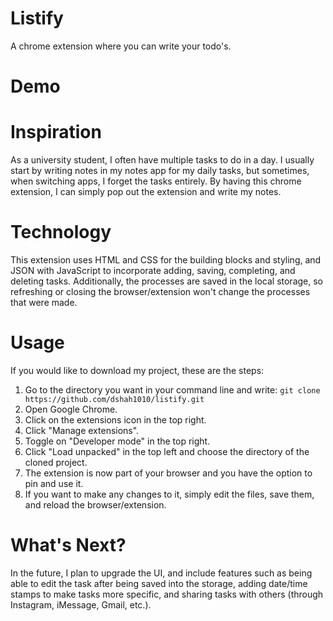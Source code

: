 # Listify 
A chrome extension where you can write your todo's. 

# Demo



# Inspiration 
As a university student, I often have multiple tasks to do in a day. I usually start by writing notes in my notes app for my daily tasks, but sometimes, when switching apps, I forget the tasks entirely. By having this chrome extension, I can simply pop out the extension and write my notes. 

# Technology 
This extension uses HTML and CSS for the building blocks and styling, and JSON with JavaScript to incorporate adding, saving, completing, and deleting tasks. Additionally, the processes are saved in the local storage, so refreshing or closing the browser/extension won't change the processes that were made.

# Usage

If you would like to download my project, these are the steps:
        <ol>
        <li>
          Go to the directory you want in your command line and write:
          ```
          git clone https://github.com/dshah1010/listify.git
          ```
       </li>
       <li>
          Open Google Chrome. 
       </li>
       <li>
          Click on the extensions icon in the top right. 
       </li>
       <li> 
          Click "Manage extensions". 
       </li>
       <li>
          Toggle on "Developer mode" in the top right. 
       </li>
       <li>
          Click "Load unpacked" in the top left and choose the directory of the cloned project. 
       </li>
       <li>
          The extension is now part of your browser and you have the option to pin and use it. 
       </li>
       <li>
          If you want to make any changes to it, simply edit the files, save them, and reload the browser/extension. 
       </li>
       </ol>
       
# What's Next?
In the future, I plan to upgrade the UI, and include features such as being able to edit the task after being saved into the storage, adding date/time stamps to make tasks more specific, and sharing tasks with others (through Instagram, iMessage, Gmail, etc.). 
